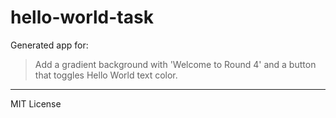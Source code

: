 # hello-world-task

Generated app for:

> Add a gradient background with 'Welcome to Round 4' and a button that toggles Hello World text color.

---
MIT License